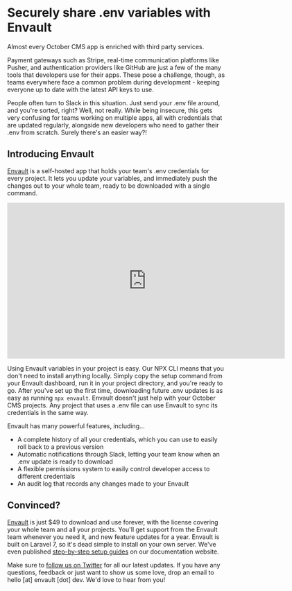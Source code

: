 # Securely share .env variables with Envault

Almost every October CMS app is enriched with third party services.

Payment gateways such as Stripe, real-time communication platforms like Pusher, and authentication providers like GitHub are just a few of the many tools that developers use for their apps. These pose a challenge, though, as teams everywhere face a common problem during development - keeping everyone up to date with the latest API keys to use.

People often turn to Slack in this situation. Just send your .env file around, and you're sorted, right? Well, not really. While being insecure, this gets very confusing for teams working on multiple apps, all with credentials that are updated regularly, alongside new developers who need to gather their .env from scratch. Surely there's an easier way?!

## Introducing Envault

[Envault](https://envault.dev/?utm_source=october_news&utm_medium=article&utm_campaign=envault_launch) is a self-hosted app that holds your team's .env credentials for every project. It lets you update your variables, and immediately push the changes out to your whole team, ready to be downloaded with a single command.

<iframe src="https://player.vimeo.com/video/414894566" width="640" height="360" frameborder="0" allow="autoplay; fullscreen" allowfullscreen></iframe>

Using Envault variables in your project is easy. Our NPX CLI means that you don't need to install anything locally. Simply copy the setup command from your Envault dashboard, run it in your project directory, and you're ready to go. After you've set up the first time, downloading future .env updates is as easy as running `npx envault`. Envault doesn't just help with your October CMS projects. Any project that uses a .env file can use Envault to sync its credentials in the same way.

Envault has many powerful features, including...
- A complete history of all your credentials, which you can use to easily roll back to a previous version
- Automatic notifications through Slack, letting your team know when an .env update is ready to download
- A flexible permissions system to easily control developer access to different credentials
- An audit log that records any changes made to your Envault

## Convinced?
[Envault](https://envault.dev/?utm_source=october_news&utm_medium=article&utm_campaign=envault_launch) is just $49 to download and use forever, with the license covering your whole team and all your projects. You'll get support from the Envault team whenever you need it, and new feature updates for a year. Envault is built on Laravel 7, so it's dead simple to install on your own server. We've even published [step-by-step setup guides](https://docs.envault.dev/collection/12-setting-up-envault) on our documentation website.

Make sure to [follow us on Twitter](https://twitter.com/envaultapp) for all our latest updates. If you have any questions, feedback or just want to show us some love, drop an email to hello [at] envault [dot] dev. We'd love to hear from you!
